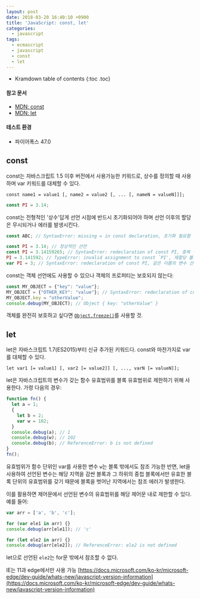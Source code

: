```yaml
---
layout: post
date: 2018-03-20 16:40:10 +0900
title: 'JavaScript: const, let'
categories:
  - javascript
tags:
  - ecmascript
  - javascript
  - const
  - let
---
```


* Kramdown table of contents
{:toc .toc}

#### 참고 문서

- [MDN: const](https://developer.mozilla.org/ko/docs/Web/JavaScript/Reference/Statements/const)
- [MDN: let](https://developer.mozilla.org/ko/docs/Web/JavaScript/Reference/Statements/let)

#### 테스트 환경

- 파이어폭스 47.0

## const

const는 자바스크립트 1.5 이후 버전에서 사용가능한 키워드로, 상수를 정의할 때 사용하며 var 키워드를 대체할 수 있다.

```
const name1 = value1 [, name2 = value2 [, ... [, nameN = valueN]]];
```

```js
const PI = 3.14;
```

const는 전형적인 '상수'답게 선언 시점에 반드시 초기화되어야 하며 선언 이후의 할당은 무시되거나 에러를 발생시킨다.

```js
const ABC; // SyntaxError: missing = in const declaration, 초기화 필요함

const PI = 3.14; // 정상적인 선언
const PI = 3.14159265; // SyntaxError: redeclaration of const PI, 중복 선언 불가
PI = 3.141592; // TypeError: invalid assignment to const `PI', 재할당 불가
var PI = 3; // SyntaxError: redeclaration of const PI, 같은 이름의 변수 선언 불가
```

const는 객체 선언에도 사용할 수 있으나 객체의 프로퍼티는 보호되지 않는다:

```js
const MY_OBJECT = {"key": "value"};
MY_OBJECT = {"OTHER_KEY": "value"}; // SyntaxError: redeclaration of const MY_OBJECT
MY_OBJECT.key = "otherValue";
console.debug(MY_OBJECT); // Object { key: "otherValue" }
```

객체를 완전히 보호하고 싶다면 [`Object.freeze()`](https://developer.mozilla.org/ko/docs/Web/JavaScript/Reference/Global_Objects/Object/freeze)를 사용할 것.

## let

let은 자바스크립트 1.7(ES2015)부터 신규 추가된 키워드다. const와 마찬가지로 var를 대체할 수 있다.

```
let var1 [= value1] [, var2 [= value2]] [, ..., varN [= valueN]];
```

let은 자바스크립트의 변수가 갖는 함수 유효범위를 블록 유효범위로 제한하기 위해 사용한다.
가령 다음의 경우:

```js
function fn() {
  let a = 1;
  {
    let b = 2;
    var w = 102;
  }
  console.debug(a); // 1
  console.debug(w); // 102
  console.debug(b); // ReferenceError: b is not defined
}
fn();
```

유효범위가 함수 단위인 var를 사용한 변수 `w`는 블록 밖에서도 참조 가능한 반면, let을 사용하여 선언된 변수는 해당 지역을 감싼 블록과 그 하위의 중첩 블록에서만 유효한 블록 단위의 유효범위를 갖기 때문에 블록을 벗어난 지역에서는 참조 에러가 발생한다.

이를 활용하면 제어문에서 선언된 변수의 유효범위를 해당 제어문 내로 제한할 수 있다. 예를 들어:

```js
var arr = ['a', 'b', 'c'];

for (var ele1 in arr) {}
console.debug(arr[ele1]); // 'c'

for (let ele2 in arr) {}
console.debug(arr[ele2]); // ReferenceError: ele2 is not defined
```

let으로 선언된 `ele2`는 for문 밖에서 참조할 수 없다.

IE는 11과 edge에서만 사용 가능 [https://docs.microsoft.com/ko-kr/microsoft-edge/dev-guide/whats-new/javascript-version-information](https://docs.microsoft.com/ko-kr/microsoft-edge/dev-guide/whats-new/javascript-version-information)
